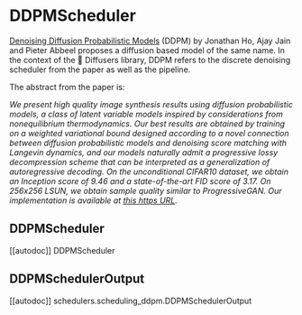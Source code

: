 <!--Copyright 2023 The HuggingFace Team. All rights reserved.

Licensed under the Apache License, Version 2.0 (the "License"); you may not use this file except in compliance with
the License. You may obtain a copy of the License at

http://www.apache.org/licenses/LICENSE-2.0

Unless required by applicable law or agreed to in writing, software distributed under the License is distributed on
an "AS IS" BASIS, WITHOUT WARRANTIES OR CONDITIONS OF ANY KIND, either express or implied. See the License for the
specific language governing permissions and limitations under the License.
-->

# DDPMScheduler

[Denoising Diffusion Probabilistic Models](https://huggingface.co/papers/2006.11239) (DDPM) by Jonathan Ho, Ajay Jain and Pieter Abbeel proposes a diffusion based model of the same name. In the context of the 🤗 Diffusers library, DDPM refers to the discrete denoising scheduler from the paper as well as the pipeline.

The abstract from the paper is:

*We present high quality image synthesis results using diffusion probabilistic models, a class of latent variable models inspired by considerations from nonequilibrium thermodynamics. Our best results are obtained by training on a weighted variational bound designed according to a novel connection between diffusion probabilistic models and denoising score matching with Langevin dynamics, and our models naturally admit a progressive lossy decompression scheme that can be interpreted as a generalization of autoregressive decoding. On the unconditional CIFAR10 dataset, we obtain an Inception score of 9.46 and a state-of-the-art FID score of 3.17. On 256x256 LSUN, we obtain sample quality similar to ProgressiveGAN. Our implementation is available at [this https URL](https://github.com/hojonathanho/diffusion).*

## DDPMScheduler
[[autodoc]] DDPMScheduler

## DDPMSchedulerOutput
[[autodoc]] schedulers.scheduling_ddpm.DDPMSchedulerOutput
